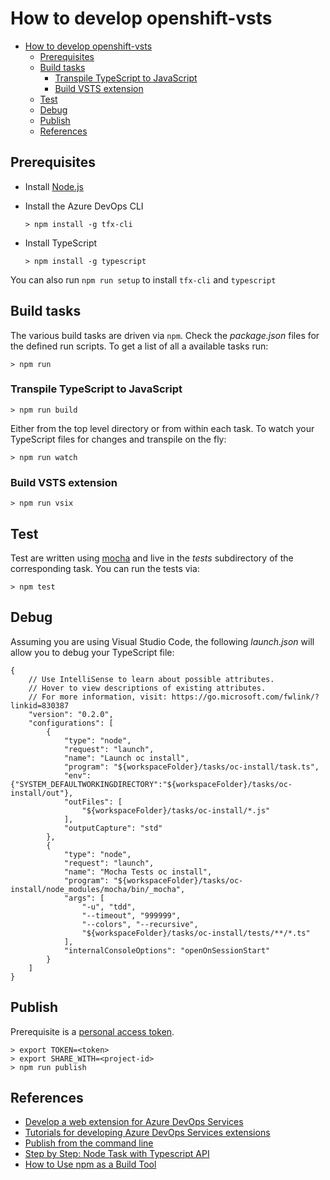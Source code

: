 # How to develop openshift-vsts

<!-- TOC -->

- [How to develop openshift-vsts](#how-to-develop-openshift-vsts)
    - [Prerequisites](#prerequisites)
    - [Build tasks](#build-tasks)
        - [Transpile TypeScript to JavaScript](#transpile-typescript-to-javascript)
        - [Build VSTS extension](#build-vsts-extension)
    - [Test](#test)
    - [Debug](#debug)
    - [Publish](#publish)
    - [References](#references)

<!-- /TOC -->

## Prerequisites

* Install [Node.js](https://nodejs.org/en/)
* Install the Azure DevOps CLI
        
    `> npm install -g tfx-cli`

* Install TypeScript

    `> npm install -g typescript`

You can also run `npm run setup` to install `tfx-cli` and `typescript`

## Build tasks

The various build tasks are driven via `npm`.
Check the _package.json_ files for the defined run scripts.
To get a list of all a available tasks run:

`> npm run`

### Transpile TypeScript to JavaScript

`> npm run build`

Either from the top level directory or from within each task.
To watch your TypeScript files for changes and transpile on the fly:

`> npm run watch`

### Build VSTS extension

`> npm run vsix`

## Test

Test are written using [mocha](https://mochajs.org/) and live in the *_tests_* subdirectory of the corresponding task. You can run the tests via:

`> npm test`

## Debug

Assuming you are using Visual Studio Code, the following _launch.json_ will allow you to debug your TypeScript file:

```
{
    // Use IntelliSense to learn about possible attributes.
    // Hover to view descriptions of existing attributes.
    // For more information, visit: https://go.microsoft.com/fwlink/?linkid=830387
    "version": "0.2.0",
    "configurations": [
        {
            "type": "node",
            "request": "launch",
            "name": "Launch oc install",
            "program": "${workspaceFolder}/tasks/oc-install/task.ts",
            "env": {"SYSTEM_DEFAULTWORKINGDIRECTORY":"${workspaceFolder}/tasks/oc-install/out"},
            "outFiles": [
                "${workspaceFolder}/tasks/oc-install/*.js"
            ],
            "outputCapture": "std"
        },
        {
            "type": "node",
            "request": "launch",
            "name": "Mocha Tests oc install",
            "program": "${workspaceFolder}/tasks/oc-install/node_modules/mocha/bin/_mocha",
            "args": [
                "-u", "tdd",
                "--timeout", "999999",
                "--colors", "--recursive",
                "${workspaceFolder}/tasks/oc-install/tests/**/*.ts"
            ],
            "internalConsoleOptions": "openOnSessionStart"
        }
    ]
}
```

## Publish

Prerequisite is a [personal access token](https://docs.microsoft.com/en-us/azure/devops/extend/publish/command-line?view=vsts#acquire-the-tfs-cross-platform-command-line-interface).

```
> export TOKEN=<token>
> export SHARE_WITH=<project-id>
> npm run publish
```

## References

* [Develop a web extension for Azure DevOps Services](https://docs.microsoft.com/en-us/azure/devops/extend/get-started/node?view=vsts)
* [Tutorials for developing Azure DevOps Services extensions](https://docs.microsoft.com/en-us/azure/devops/extend/get-started/tutorials?view=vsts)
* [Publish from the command line](https://docs.microsoft.com/en-us/azure/devops/extend/publish/command-line?view=vsts)
* [Step by Step: Node Task with Typescript API](https://github.com/Microsoft/vsts-task-lib/blob/master/node/docs/stepbystep.md)
* [How to Use npm as a Build Tool](https://www.keithcirkel.co.uk/how-to-use-npm-as-a-build-tool)
